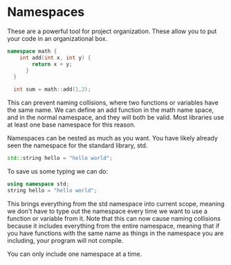 # Namespaces

These are a powerful tool for project organization. These allow you to put your code in an organizational box.

```cpp
namespace math {
    int add(int x, int y) {
        return x + y;
      }
  }

  int sum = math::add(1,2);
```

This can prevent naming collisions, where two functions or variables have the same name. We can define an add function in the math name space, and in the normal namespace, and they will both be valid. Most libraries use at least one base namespace for this reason.

Namespaces can be nested as much as you want. You have likely already seen the namespace for the standard library, std.

```cpp
std::string hello = "hello world";
```

To save us some typing we can do:

```cpp
using namespace std;
string hello = "hello world";
```

This brings everything from the std namespace into current scope, meaning we don't have to type out the namespace every time we want to use a function or variable from it. Note that this can now cause naming collisions because it includes everything from the entire namespace, meaning that if you have functions with the same name as things in the namespace you are including, your program will not compile.

You can only include one namespace at a time.
